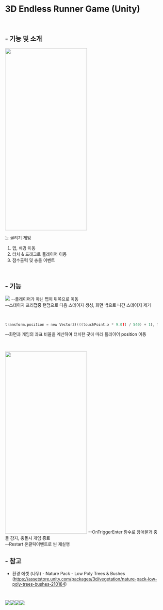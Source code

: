 # 3D Endless Runner Game (Unity)
<br/>

## - 기능 및 소개
<img src="https://user-images.githubusercontent.com/86781939/226393913-6a1f9008-8c74-426c-846b-9da9d9d6314f.gif"  width="270" height="600" >

   눈 굴리기 게임

   1. 맵, 배경 이동
   2. 터치 & 드래그로 플레이어 이동
   3. 점수출력 및 충돌 이벤트
<br/>

## - 기능
<img src="https://user-images.githubusercontent.com/86781939/226394234-18966f08-8a29-4d0b-b494-567c5a694633.gif">
   --플레이어가 아닌 맵이 뒤쪽으로 이동<br/>
   --스테이지 프리팹중 랜덤으로 다음 스테이지 생성, 화면 밖으로 나간 스테이지 제거
<br/><br/><br/>

```python
transform.position = new Vector3((((touchPoint.x * 9.0f) / 540) + 1), transform.position.y, transform.position.z);
```
   --화면과 게임의 좌표 비율을 계산하여 터치한 곳에 따라 플레이어 position 이동
<br/><br/><br/>

   
<img src="https://user-images.githubusercontent.com/86781939/226395843-aa6c9d65-28b9-484a-b0f5-25f58b659387.gif"  width="270" height="600" >
   --OnTriggerEnter 함수로 장애물과 충돌 감지, 충돌시 게임 종료</br>
   --Restart 온클릭이벤트로 씬 재실행
<br/>

## - 참고
  - 환경 에셋 (나무) - Nature Pack - Low Poly Trees & Bushes (https://assetstore.unity.com/packages/3d/vegetation/nature-pack-low-poly-trees-bushes-210184)
<br/>

<img src="https://img.shields.io/badge/Unity-212121?style=for-the-badge&logo=Unity&logoColor=white"><img src="https://img.shields.io/badge/Visual%20Studio-5C2D91?style=for-the-badge&logo=Visual%20Studio&logoColor=white"><img src="https://img.shields.io/badge/C%20Sharp-239120?style=for-the-badge&logo=C%20Sharp&logoColor=white"><img src="https://img.shields.io/badge/GitHub-181717?style=for-the-badge&logo=GitHub&logoColor=white">
